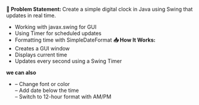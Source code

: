<b>📌 Problem Statement:  </b>
Create a simple digital clock in Java using Swing that updates in real time.

- Working with javax.swing for GUI  
- Using Timer for scheduled updates  
- Formatting time with SimpleDateFormat
<b>📥 How It Works:  </b>
- Creates a GUI window  
- Displays current time  
- Updates every second using a Swing Timer

<b>we can also</b>
- – Change font or color  
– Add date below the time  
– Switch to 12-hour format with AM/PM
